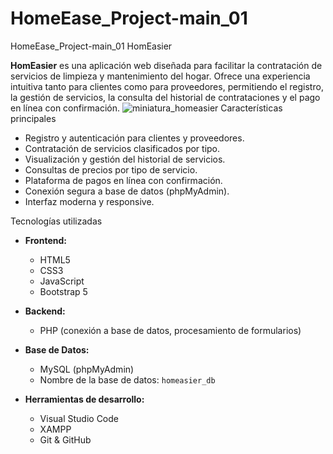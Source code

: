 # HomeEase_Project-main_01
HomeEase_Project-main_01
HomEasier

**HomEasier** es una aplicación web diseñada para facilitar la contratación de servicios de limpieza y mantenimiento del hogar. Ofrece una experiencia intuitiva tanto para clientes como para proveedores, permitiendo el registro, la gestión de servicios, la consulta del historial de contrataciones y el pago en línea con confirmación.
![miniatura_homeasier](https://github.com/user-attachments/assets/87f4f56a-5067-4797-b38d-19d5f56cbe7e)
Características principales

- Registro y autenticación para clientes y proveedores.
- Contratación de servicios clasificados por tipo.
- Visualización y gestión del historial de servicios.
- Consultas de precios por tipo de servicio.
- Plataforma de pagos en línea con confirmación.
- Conexión segura a base de datos (phpMyAdmin).
- Interfaz moderna y responsive.

Tecnologías utilizadas

- **Frontend:**
  - HTML5
  - CSS3
  - JavaScript
  - Bootstrap 5

- **Backend:**
  - PHP (conexión a base de datos, procesamiento de formularios)

- **Base de Datos:**
  - MySQL (phpMyAdmin)
  - Nombre de la base de datos: `homeasier_db`

- **Herramientas de desarrollo:**
  - Visual Studio Code
  - XAMPP
  - Git & GitHub
 

